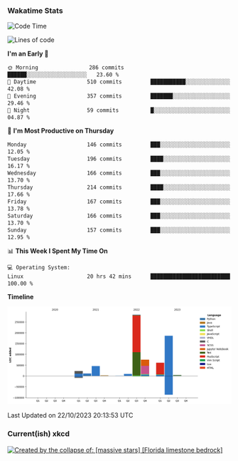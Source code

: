 ### Wakatime Stats
<!--START_SECTION:waka-->
![Code Time](http://img.shields.io/badge/Code%20Time-2%2C049%20hrs%2046%20mins-blue)

![Lines of code](https://img.shields.io/badge/From%20Hello%20World%20I%27ve%20Written-703.1%20thousand%20lines%20of%20code-blue)

**I'm an Early 🐤** 

```text
🌞 Morning                286 commits         ██████░░░░░░░░░░░░░░░░░░░   23.60 % 
🌆 Daytime                510 commits         ███████████░░░░░░░░░░░░░░   42.08 % 
🌃 Evening                357 commits         ███████░░░░░░░░░░░░░░░░░░   29.46 % 
🌙 Night                  59 commits          █░░░░░░░░░░░░░░░░░░░░░░░░   04.87 % 
```
📅 **I'm Most Productive on Thursday** 

```text
Monday                   146 commits         ███░░░░░░░░░░░░░░░░░░░░░░   12.05 % 
Tuesday                  196 commits         ████░░░░░░░░░░░░░░░░░░░░░   16.17 % 
Wednesday                166 commits         ███░░░░░░░░░░░░░░░░░░░░░░   13.70 % 
Thursday                 214 commits         ████░░░░░░░░░░░░░░░░░░░░░   17.66 % 
Friday                   167 commits         ███░░░░░░░░░░░░░░░░░░░░░░   13.78 % 
Saturday                 166 commits         ███░░░░░░░░░░░░░░░░░░░░░░   13.70 % 
Sunday                   157 commits         ███░░░░░░░░░░░░░░░░░░░░░░   12.95 % 
```


📊 **This Week I Spent My Time On** 

```text
💻 Operating System: 
Linux                    20 hrs 42 mins      █████████████████████████   100.00 % 
```

**Timeline**

![Lines of Code chart](https://raw.githubusercontent.com/joshuajeschek/joshuajeschek/main/assets/bar_graph.png)


 Last Updated on 22/10/2023 20:13:53 UTC
<!--END_SECTION:waka-->

### Current(ish) xkcd
<a id="xkcd-a" title="Created by the collapse of: [massive stars] [Florida limestone bedrock]" href="https://www.xkcd.com" target="_blank">
        <img align="center" id="xkcd-img" src="https://imgs.xkcd.com/comics/black_holes_vs_regular_holes.png" alt="Created by the collapse of: [massive stars] [Florida limestone bedrock]" height=300 />
</a>
